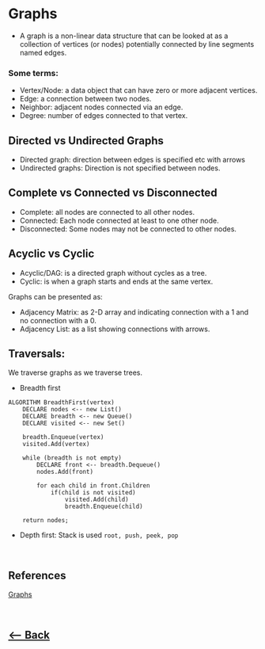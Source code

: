 # Graphs

* A graph is a non-linear data structure that can be looked at as a collection of vertices (or nodes) potentially connected by line segments named edges.
### Some terms:
* Vertex/Node: a data object that can have zero or more adjacent vertices.
* Edge: a connection between two nodes.
* Neighbor: adjacent nodes connected via an edge.
* Degree: number of edges connected to that vertex.
## Directed vs Undirected Graphs
* Directed graph: direction between edges is specified etc with arrows
* Undirected graphs: Direction is not specified between nodes.

## Complete vs Connected vs Disconnected
* Complete: all nodes are connected to all other nodes.
* Connected: Each node connected at least to one other node.
* Disconnected: Some nodes may not be connected to other nodes.

## Acyclic vs Cyclic

* Acyclic/DAG: is a directed graph without cycles as a tree.
* Cyclic: is when a graph starts and ends at the same vertex.

Graphs can be presented as:
* Adjacency Matrix: as 2-D array and indicating connection with a 1 and no connection with a 0.
* Adjacency List: as a list showing connections with arrows.

## Traversals:
We traverse graphs as we traverse trees.
* Breadth first
```
ALGORITHM BreadthFirst(vertex)
    DECLARE nodes <-- new List()
    DECLARE breadth <-- new Queue()
    DECLARE visited <-- new Set()

    breadth.Enqueue(vertex)
    visited.Add(vertex)

    while (breadth is not empty)
        DECLARE front <-- breadth.Dequeue()
        nodes.Add(front)

        for each child in front.Children
            if(child is not visited)
                visited.Add(child)
                breadth.Enqueue(child)   

    return nodes;
```
* Depth first: Stack is used `root, push, peek, pop`
<br />

## References

[Graphs](https://codefellows.github.io/common_curriculum/data_structures_and_algorithms/Code_401/class-35/resources/graphs.html)

<br />

## [<-- Back](README.md)
